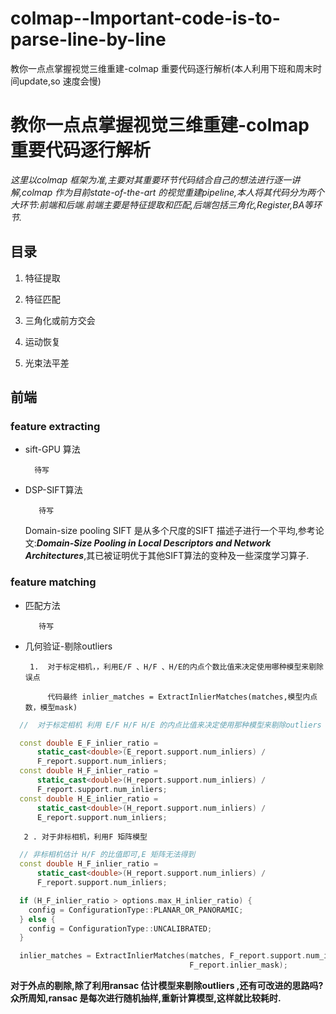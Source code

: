 # colmap--Important-code-is-to-parse-line-by-line
教你一点点掌握视觉三维重建-colmap 重要代码逐行解析(本人利用下班和周末时间update,so 速度会慢)



# 教你一点点掌握视觉三维重建-colmap 重要代码逐行解析

*这里以colmap 框架为准,主要对其重要环节代码结合自己的想法进行逐一讲解,colmap 作为目前state-of-the-art 的视觉重建pipeline,本人将其代码分为两个大环节:前端和后端.前端主要是特征提取和匹配,后端包括三角化,Register,BA等环节.*

## 目录

1. 特征提取

2. 特征匹配

3. 三角化或前方交会

4. 运动恢复

5. 光束法平差

## 前端

### feature extracting 

- sift-GPU 算法

        待写

- DSP-SIFT算法

         待写

  Domain-size pooling SIFT 是从多个尺度的SIFT 描述子进行一个平均,参考论文:***Domain-Size Pooling in Local Descriptors and Network Architectures***,其已被证明优于其他SIFT算法的变种及一些深度学习算子.

### feature matching 

- 匹配方法

         待写

- 几何验证-剔除outliers

       1.  对于标定相机，，利用E/F 、H/F 、H/E的内点个数比值来决定使用哪种模型来剔除误点

           代码最终 inlier_matches = ExtractInlierMatches(matches,模型内点数，模型mask)

```C++
  //  对于标定相机 利用 E/F H/F H/E 的内点比值来决定使用那种模型来剔除outliers

  const double E_F_inlier_ratio =
      static_cast<double>(E_report.support.num_inliers) /
      F_report.support.num_inliers;
  const double H_F_inlier_ratio =
      static_cast<double>(H_report.support.num_inliers) /
      F_report.support.num_inliers;
  const double H_E_inlier_ratio =
      static_cast<double>(H_report.support.num_inliers) /
      E_report.support.num_inliers;
```

       2 . 对于非标相机，利用F 矩阵模型 

```C++
  // 非标相机估计 H/F 的比值即可,E 矩阵无法得到
  const double H_F_inlier_ratio =
      static_cast<double>(H_report.support.num_inliers) /
      F_report.support.num_inliers;

  if (H_F_inlier_ratio > options.max_H_inlier_ratio) {
    config = ConfigurationType::PLANAR_OR_PANORAMIC;
  } else {
    config = ConfigurationType::UNCALIBRATED;
  }

  inlier_matches = ExtractInlierMatches(matches, F_report.support.num_inliers,
                                        F_report.inlier_mask);
```

**对于外点的剔除,除了利用ransac 估计模型来剔除outliers ,还有可改进的思路吗?众所周知,ransac 是每次进行随机抽样,重新计算模型,这样就比较耗时.**
